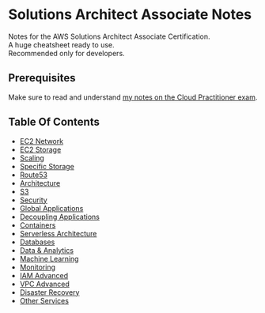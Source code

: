 # Solutions Architect Associate Notes

Notes for the AWS Solutions Architect Associate Certification.  
A huge cheatsheet ready to use.  
Recommended only for developers.

## Prerequisites

Make sure to read and understand [my notes on the Cloud Practitioner exam](https://github.com/sofianedjerbi/CloudPractitionerNotes).

## Table Of Contents


- [EC2 Network](docs/EC2Network.md)
- [EC2 Storage](docs/EC2Storage.md)
- [Scaling](docs/Scaling.md)
- [Specific Storage](docs/Storage.md)
- [Route53](docs/Route53.md)
- [Architecture](docs/Architecture.md)
- [S3](docs/S3.md)
- [Security](docs/Security.md)
- [Global Applications](docs/CloudFront.md)
- [Decoupling Applications](docs/Decoupling.md)
- [Containers](docs/Containers.md)
- [Serverless Architecture](docs/Serverless.md)
- [Databases](docs/Databases.md)
- [Data & Analytics](docs/Analytics.md)
- [Machine Learning](docs/AI.md)
- [Monitoring](docs/Monitoring.md)
- [IAM Advanced](docs/IAM.md)
- [VPC Advanced](docs/VPC.md)
- [Disaster Recovery](docs/DR.md)
- [Other Services](docs/Misc.md)

